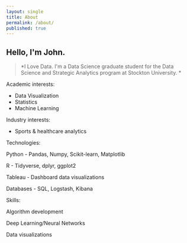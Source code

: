 ```yaml
---
layout: single
title: About
permalink: /about/
published: true
---
```


## Hello, I'm John. 

>*I Love Data. I'm a Data Science graduate student for the Data Science and Strategic Analytics program at Stockton University. *

Academic interests: 
- Data Visualization
- Statistics
- Machine Learning

Industry interests: 
- Sports & healthcare analytics 

Technologies: 

Python - Pandas, Numpy, Scikit-learn, Matplotlib

R - Tidyverse, dplyr, ggplot2

Tableau - Dashboard data visualizations

Databases - SQL, Logstash, Kibana

Skills: 

Algorithm development 

Deep Learning/Neural Networks

Data visualizations


